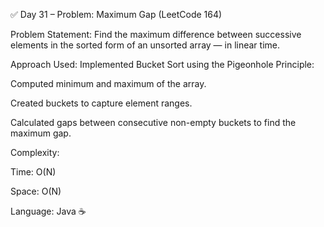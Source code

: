 ✅ Day 31 – Problem: Maximum Gap (LeetCode 164)

Problem Statement:
Find the maximum difference between successive elements in the sorted form of an unsorted array — in linear time.

Approach Used:
Implemented Bucket Sort using the Pigeonhole Principle:

Computed minimum and maximum of the array.

Created buckets to capture element ranges.

Calculated gaps between consecutive non-empty buckets to find the maximum gap.

Complexity:

Time: O(N)

Space: O(N)

Language: Java ☕
